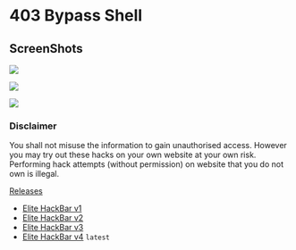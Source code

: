 # 403 Bypass Shell

<h2>ScreenShots</h2>

![](https://i.ibb.co/4JQzVdy/2021-10-20-2.png)

![](https://i.ibb.co/1f7n4Lw/2021-10-20-3.png)

![](https://i.ibb.co/48Yxw1Q/2021-10-20-4.png)

### Disclaimer
You shall not misuse the information to gain unauthorised access. However you may try out these hacks on your own website at your own risk. Performing hack attempts (without permission) on website that you do not own is illegal.



[Releases](https://github.com/hac4allofficial/Elite-Hackbar/releases)

- [Elite HackBar v1](https://github.com/hac4allofficial/Elite-Hackbar/releases/download/HackBar/Elite-Hackbar_v1.xpi)
- [Elite HackBar v2](https://github.com/hac4allofficial/Elite-Hackbar/releases/download/HackBar/Elite.Hackbar-Pro-v2.xpi)
- [Elite HackBar v3](https://github.com/hac4allofficial/Elite-Hackbar/releases/download/HackBar/Elite.Hackbar-Pro-v3.xpi)
- [Elite HackBar v4](https://github.com/hac4allofficial/Elite-Hackbar/releases/download/HackBar/Elite.Hackbar-Pro-v4.xpi) `latest`
